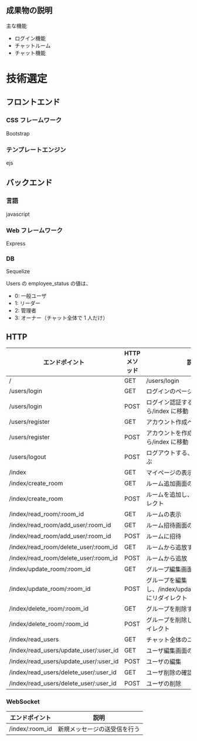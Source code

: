 ## 成果物の説明

主な機能

- ログイン機能
- チャットルーム
- チャット機能

# 技術選定

## フロントエンド

### CSS フレームワーク

Bootstrap

### テンプレートエンジン

ejs

## バックエンド

### 言語

javascript

### Web フレームワーク

Express

### DB

Sequelize

Users の employee_status の値は、

- 0: 一般ユーザ
- 1: リーダー
- 2: 管理者
- 3: オーナー（チャット全体で 1 人だけ）

## HTTP

| エンドポイント                         | HTTP メソッド | 説明                                                         |
| -------------------------------------- | ------------- | ------------------------------------------------------------ |
| /                                      | GET           | /users/login                                                 |
| /users/login                           | GET           | ログインのページに移動                                       |
| /users/login                           | POST          | ログイン認証する、大丈夫なら/index に移動                    |
| /users/register                        | GET           | アカウント作成ページに移動                                   |
| /users/register                        | POST          | アカウントを作成する、大丈夫なら/index に移動                |
| /users/logout                          | POST          | ログアウトする、/users/login に飛ぶ                          |
| /index                                 | GET           | マイページの表示                                             |
| /index/create_room                     | GET           | ルーム追加画面の表示                                         |
| /index/create_room                     | POST          | ルームを追加し、/index にリダイレクト                        |
| /index/read_room/:room_id              | GET           | ルームの表示                                                 |
| /index/read_room/add_user/:room_id     | GET           | ルーム招待画面の表示                                         |
| /index/read_room/add_user/:room_id     | POST          | ルームに招待                                                 |
| /index/read_room/delete_user/:room_id  | GET           | ルームから追放する画面の表示                                 |
| /index/read_room/delete_user/:room_id  | POST          | ルームから追放                                               |
| /index/update_room/:room_id            | GET           | グループ編集画面の表示                                       |
| /index/update_room/:room_id            | POST          | グループを編集し、/index/update_room/:room_id にリダイレクト |
| /index/delete_room/:room_id            | GET           | グループを削除する画面の表示                                 |
| /index/delete_room/:room_id            | POST          | グループを削除し、/index にリダイレクト                      |
| /index/read_users                      | GET           | チャット全体のユーザ一覧を表示                               |
| /index/read_users/update_user/:user_id | GET           | ユーザ編集画面の表示                                         |
| /index/read_users/update_user/:user_id | POST          | ユーザの編集                                                 |
| /index/read_users/delete_user/:user_id | GET           | ユーザ削除の確認画面を表示                                   |
| /index/read_users/delete_user/:user_id | POST          | ユーザの削除                                                 |

### WebSocket

| エンドポイント  | 説明                         |
| --------------- | ---------------------------- |
| /index/:room_id | 新規メッセージの送受信を行う |